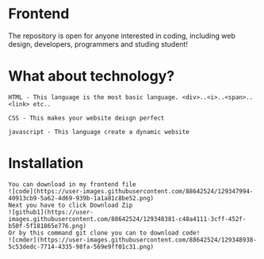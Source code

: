 # Frontend
The repository is open for anyone interested in coding, including web design, developers, programmers and studing student!
# What about technology?
    HTML - This language is the most basic language. <div>..<i>..<span>..<link> etc..
    
    CSS - This makes your website deisgn perfect
    
    javascript - This language create a dynamic website
    
# Installation
    You can download in my frontend file
    ![code](https://user-images.githubusercontent.com/88642524/129347994-40913cb9-5a62-4d69-939b-1a1a81c8be52.png)
    Next you have to click Download Zip
    ![github1](https://user-images.githubusercontent.com/88642524/129348381-c48a4111-3cff-452f-b50f-5f181865e776.png)
    Or by this command git clone you can to download code!
    ![cmder](https://user-images.githubusercontent.com/88642524/129348938-5c53dedc-7714-4335-98fa-569e9ff01c31.png)

    
